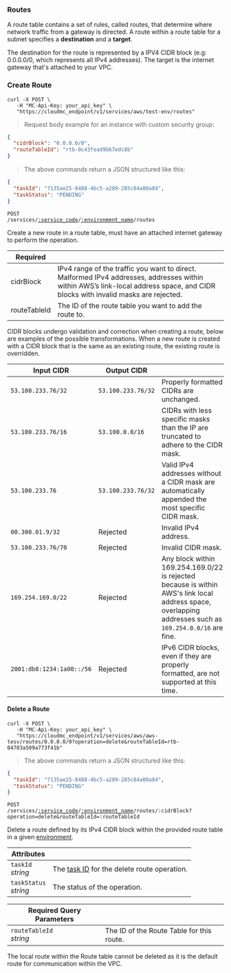 ### Routes

A route table contains a set of rules, called routes, that determine where network traffic from a gateway is directed.
A route within a route table for a subnet specifies a <b>destination</b> and a <b>target</b>.

The destination for the route is represented by a IPV4 CIDR block (e.g: 0.0.0.0/0, which represents all IPv4 addresses).
The target is the internet gateway that's attached to your VPC.

<!-------------------- CREATE ROUTES -------------------->

### Create Route

```shell
curl -X POST \
   -H "MC-Api-Key: your_api_key" \
   "https://cloudmc_endpoint/v1/services/aws/test-env/routes"
```

> Request body example for an instance with custom security group:

```json
{
  "cidrBlock": "0.0.0.0/0",
  "routeTableId": "rtb-0c43fead9b67edc8b"
}
```

> The above commands return a JSON structured like this:

```json
{
  "taskId": "7135ae25-8488-4bc5-a289-285c84a00a84",
  "taskStatus": "PENDING"
}
```

<code>POST /services/<a href="#administration-service-connections">:service_code</a>/<a href="#administration-environments">:environment_name</a>/routes</code>

Create a new route in a route table, must have an attached internet gateway to perform the operation.

| Required     | &nbsp;                                                                                                                                                                           |
| ------------ | -------------------------------------------------------------------------------------------------------------------------------------------------------------------------------- |
| cidrBlock    | IPv4 range of the traffic you want to direct. Malformed IPv4 addresses, addresses within within AWS’s link-local address space, and CIDR blocks with invalid masks are rejected. |
| routeTableId | The ID of the route table you want to add the route to.                                                                                                                           |

CIDR blocks undergo validation and correction when creating a route, below are examples of the possible transformations. When a new route is created with a CIDR block that is the same as an existing route, the existing route is overridden. 

| Input CIDR              | Output CIDR      | &nbsp;                                                                                                                                                |
| ----------------------- | ---------------- | ----------------------------------------------------------------------------------------------------------------------------------------------------- |
| `53.100.233.76/32`        | `53.100.233.76/32` | Properly formatted CIDRs are unchanged.                                                                                                                |
| `53.100.233.76/16`        | `53.100.0.0/16`    | CIDRs with less specific masks than the IP are truncated to adhere to the CIDR mask.                                                                   |
| `53.100.233.76`           | `53.100.233.76/32` | Valid IPv4 addresses without a CIDR mask are automatically appended the most specific CIDR mask.                                                       |
| `00.300.01.9/32`          | Rejected         | Invalid IPv4 address.                                                                                                                                  |
| `53.100.233.76/70`        | Rejected         | Invalid CIDR mask.                                                                                                                                     |
| `169.254.169.0/22`        | Rejected         | Any block within 169.254.169.0/22 is rejected because is within AWS's link local address space, overlapping addresses such as `169.254.0.0/16` are fine. |
| `2001:db8:1234:1a00::/56` | Rejected         | IPv6 CIDR blocks, even if they are properly formatted, are not supported at this time.                                                                 |

<!-------------------- DELETE ROUTES -------------------->

#### Delete a Route
```shell
curl -X POST \
   -H "MC-Api-Key: your_api_key" \
   "https://cloudmc_endpoint/v1/services/aws/aws-tesv/routes/0.0.0.0/0?operation=delete&routeTableId=rtb-04703a509a773f41b"
```

> The above commands return a JSON structured like this:

```json
{
  "taskId": "7135ae25-8488-4bc5-a289-285c84a00a84",
  "taskStatus": "PENDING"
}
```

<code>POST /services/<a href="#administration-service-connections">:service_code</a>/<a href="#administration-environments">:environment_name</a>/routes/:cidrBlock?operation=delete&routeTableId=:routeTableId</code>

Delete a route defined by its IPv4 CIDR block within the provided route table in a given [environment](#administration-environments).

| Attributes                 | &nbsp;                                        |
|----------------------------|-----------------------------------------------|
| `taskId` <br/>*string*     | The [task ID](#tasks) for the delete route operation. |
| `taskStatus` <br/>*string* | The status of the operation.                  |

| Required Query Parameters     | &nbsp;                                        |
|-------------------------------|-----------------------------------------------|
| `routeTableId` <br/>*string*  | The ID of the Route Table for this route.     |


<aside class="notice">
The local route within the Route table cannot be deleted as it is the default route for communication within the VPC.
</aside>
